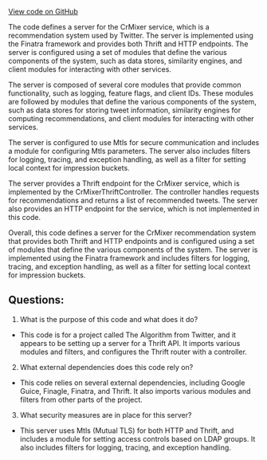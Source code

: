 [View code on GitHub](https://github.com/misbahsy/the-algorithm/cr-mixer/server/src/main/scala/com/twitter/cr_mixer/CrMixerServer.scala)

The code defines a server for the CrMixer service, which is a recommendation system used by Twitter. The server is implemented using the Finatra framework and provides both Thrift and HTTP endpoints. The server is configured using a set of modules that define the various components of the system, such as data stores, similarity engines, and client modules for interacting with other services.

The server is composed of several core modules that provide common functionality, such as logging, feature flags, and client IDs. These modules are followed by modules that define the various components of the system, such as data stores for storing tweet information, similarity engines for computing recommendations, and client modules for interacting with other services.

The server is configured to use Mtls for secure communication and includes a module for configuring Mtls parameters. The server also includes filters for logging, tracing, and exception handling, as well as a filter for setting local context for impression buckets.

The server provides a Thrift endpoint for the CrMixer service, which is implemented by the CrMixerThriftController. The controller handles requests for recommendations and returns a list of recommended tweets. The server also provides an HTTP endpoint for the service, which is not implemented in this code.

Overall, this code defines a server for the CrMixer recommendation system that provides both Thrift and HTTP endpoints and is configured using a set of modules that define the various components of the system. The server is implemented using the Finatra framework and includes filters for logging, tracing, and exception handling, as well as a filter for setting local context for impression buckets.
## Questions: 
 1. What is the purpose of this code and what does it do?
- This code is for a project called The Algorithm from Twitter, and it appears to be setting up a server for a Thrift API. It imports various modules and filters, and configures the Thrift router with a controller.

2. What external dependencies does this code rely on?
- This code relies on several external dependencies, including Google Guice, Finagle, Finatra, and Thrift. It also imports various modules and filters from other parts of the project.

3. What security measures are in place for this server?
- This server uses Mtls (Mutual TLS) for both HTTP and Thrift, and includes a module for setting access controls based on LDAP groups. It also includes filters for logging, tracing, and exception handling.